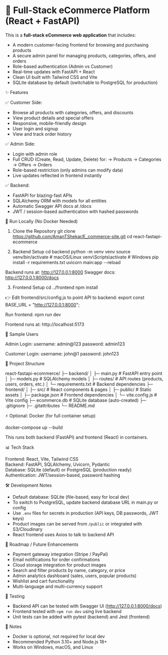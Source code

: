 # 🛒 Full-Stack eCommerce Platform (React + FastAPI)

This is a **full-stack eCommerce web application** that includes:
- A modern customer-facing frontend for browsing and purchasing products
- A secure admin panel for managing products, categories, offers, and orders
- Role-based authentication (Admin vs Customer)
- Real-time updates with FastAPI + React
- Clean UI built with Tailwind CSS and Vite
- SQLite database by default (switchable to PostgreSQL for production)


✨ Features

✅ Customer Side:
- Browse all products with categories, offers, and discounts
- View product details and special offers
- Responsive, mobile-friendly design
- User login and signup
- View and track order history

✅ Admin Side:
- Login with admin role
- Full CRUD (Create, Read, Update, Delete) for:
  → Products
  → Categories
  → Offers
  → Orders
- Role-based restriction (only admins can modify data)
- Live updates reflected in frontend instantly

✅ Backend:
- FastAPI for blazing-fast APIs
- SQLAlchemy ORM with models for all entities
- Automatic Swagger API docs at /docs
- JWT / session-based authentication with hashed passwords


🚀 Run Locally (No Docker Needed)


1. Clone the Repository
git clone https://github.com/AmanTShekar/E_commerce-site.git
cd react-fastapi-ecommerce

2. Backend Setup
cd backend
python -m venv venv
source venv/bin/activate   # macOS/Linux
venv\Scripts\activate      # Windows
pip install -r requirements.txt
uvicorn main:app --reload

Backend runs at: http://127.0.0.1:8000
Swagger docs: http://127.0.0.1:8000/docs

3. Frontend Setup
cd ../frontend
npm install

👉 Edit frontend/src/config.js to point API to backend:
export const BASE_URL = "http://127.0.0.1:8000";

Run frontend:
npm run dev

Frontend runs at: http://localhost:5173


🔑 Sample Users


Admin Login:
username: admin@123
password: admin123

Customer Login:
username: john@1
password: john123


📂 Project Structure


react-fastapi-ecommerce/
├─ backend/
│  ├─ main.py           # FastAPI entry point
│  ├─ models.py         # SQLAlchemy models
│  ├─ routes/           # API routes (products, users, orders, etc.)
│  └─ requirements.txt  # Backend dependencies
├─ frontend/
│  ├─ src/              # React components & pages
│  ├─ public/           # Static assets
│  ├─ package.json      # Frontend dependencies
│  └─ vite.config.js    # Vite config
├─ ecommerce.db         # SQLite database (auto-created)
├─ .gitignore
├─ .gitattributes
└─ README.md


⚡ Optional: Docker (for full container setup)


docker-compose up --build

This runs both backend (FastAPI) and frontend (React) in containers.


📊 Tech Stack


Frontend: React, Vite, Tailwind CSS  
Backend: FastAPI, SQLAlchemy, Uvicorn, Pydantic  
Database: SQLite (default) or PostgreSQL (production ready)  
Authentication: JWT/session-based, password hashing  


🛠️ Development Notes


- Default database: SQLite (file-based, easy for local dev)
- To switch to PostgreSQL, update backend database URL in main.py or config
- Use `.env` files for secrets in production (API keys, DB passwords, JWT keys)
- Product images can be served from `/public` or integrated with S3/Cloudinary
- React frontend uses Axios to talk to backend API


🎯 Roadmap / Future Enhancements


- Payment gateway integration (Stripe / PayPal)
- Email notifications for order confirmations
- Cloud storage integration for product images
- Search and filter products by name, category, or price
- Admin analytics dashboard (sales, users, popular products)
- Wishlist and cart functionality
- Multi-language and multi-currency support


🧪 Testing


- Backend API can be tested with Swagger UI (http://127.0.0.1:8000/docs)
- Frontend tested with `npm run dev` using live backend
- Unit tests can be added with pytest (backend) and Jest (frontend)


📢 Notes


- Docker is optional, not required for local dev
- Recommended Python 3.10+ and Node.js 18+
- Works on Windows, macOS, and Linux
